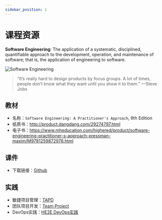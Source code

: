 ```yaml
---
sidebar_position: 1
---
```


# 课程资源

**Software Engineering**: The application of a systematic, disciplined, quantifiable approach to the development, operation, and maintenance of software; that is, the application of engineering to software.

![Software Engineering](/img/se.png)

> “It’s really hard to design products by focus groups. A lot of times, people don’t know what they want until you show it to them.” —Steve Jobs

## 教材
* 名称：`Software Engineering: A Practitioner's Approach`, 9th Edition
* 纸质书：http://product.dangdang.com/29274797.html
* 电子书：https://www.mheducation.com/highered/product/software-engineering-practitioner-s-approach-pressman-maxim/M9781259872976.html


## 课件
* 下载链接：[Github](https://github.com/walkman617/SE2021)

## 实践
* 敏捷项目管理：[TAPD](https://github.com/walkman617/SE2021/tree/main/TAPD)
* 团队项目开发：[Team Project](https://github.com/walkman617/SE2021/tree/main/Case)
* DevOps实践：[HE2E DevOps实践](https://support.huaweicloud.com/bestpractice-devcloud/devcloud_practice_2000.html)
